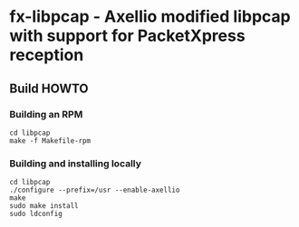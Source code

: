 # fx-libpcap - Axellio modified libpcap with support for PacketXpress reception

## Build HOWTO

### Building an RPM
```
cd libpcap
make -f Makefile-rpm
```

### Building and installing locally
```
cd libpcap
./configure --prefix=/usr --enable-axellio
make
sudo make install
sudo ldconfig
```
